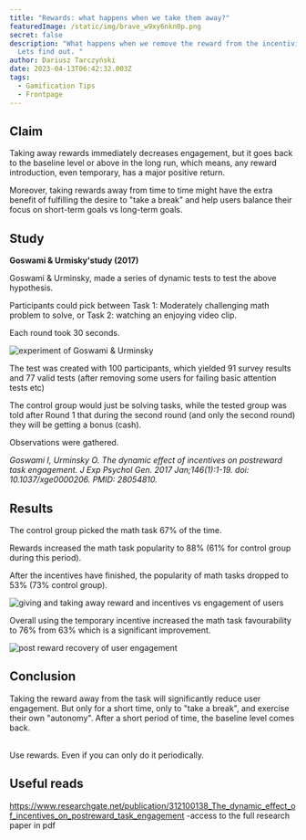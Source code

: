 ```yaml
---
title: "Rewards: what happens when we take them away?"
featuredImage: /static/img/brave_w9xy6nkn0p.png
secret: false
description: "What happens when we remove the reward from the incentivised task?
  Lets find out. "
author: Dariusz Tarczyński
date: 2023-04-13T06:42:32.003Z
tags:
  - Gamification Tips
  - Frontpage
---
```

## Claim

Taking away rewards immediately decreases engagement, but it goes back to the baseline level or above in the long run, which means, any reward introduction, even temporary, has a major positive return.

Moreover, taking rewards away from time to time might have the extra benefit of fulfilling the desire to "take a break" and help users balance their focus on short-term goals vs long-term goals.



## Study

**Goswami & Urmisky'study (2017)**

Goswami & Urminsky, made a series of dynamic tests to test the above hypothesis.

Participants could pick between Task 1: Moderately challenging math problem to solve, or Task 2: watching an enjoying video clip.

Each round took 30 seconds. 

![experiment of Goswami & Urminsky](/static/img/brave_7fkrlrqjpx.png)

The test was created with 100 participants, which yielded 91 survey results and 77 valid tests (after removing some users for failing basic attention tests etc)

The control group would just be solving tasks, while the tested group was told after Round 1 that during the second round (and only the second round) they will be getting a bonus (cash).

Observations were gathered.



*Goswami I, Urminsky O. The dynamic effect of incentives on postreward task engagement. J Exp Psychol Gen. 2017 Jan;146(1):1-19. doi: 10.1037/xge0000206. PMID: 28054810.*

## Results

The control group picked the math task 67% of the time.

Rewards increased the math task popularity to 88% (61% for control group during this period).

After the incentives have finished, the popularity of math tasks dropped to 53% (73% control group).

![giving and taking away reward and incentives vs engagement of users](/static/img/brave_cjcgq67dlx.png)



Overall using the temporary incentive increased the math task favourability to 76% from 63% which is a significant improvement. 



![post reward recovery of user engagement](/static/img/brave_w9xy6nkn0p.png)



## Conclusion

Taking the reward away from the task will significantly reduce user engagement. But only for a short time, only to "take a break", and exercise their own "autonomy". After a short period of time, the baseline level comes back.

\
Use rewards. Even if you can only do it periodically.



## Useful reads

<https://www.researchgate.net/publication/312100138_The_dynamic_effect_of_incentives_on_postreward_task_engagement> -access to the full research paper in pdf